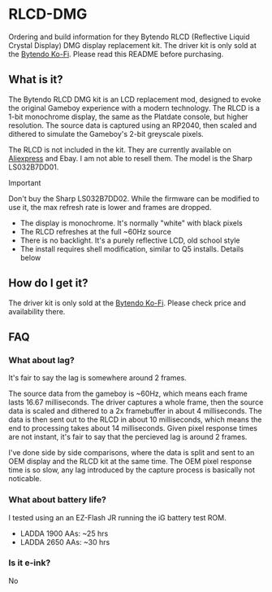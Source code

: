 # RLCD-DMG

Ordering and build information for they Bytendo RLCD (Reflective Liquid Crystal Display) DMG display replacement kit. The driver kit is only sold at the [Bytendo Ko-Fi](https://ko-fi.com/bytendo). Please read this README before purchasing.

## What is it?

The Bytendo RLCD DMG kit is an LCD replacement mod, designed to evoke the original Gameboy experience with a modern technology. The RLCD is a 1-bit monochrome display, the same as the Platdate console, but higher resolution. The source data is captured using an RP2040, then scaled and dithered to simulate the Gameboy's 2-bit greyscale pixels.

The RLCD is not included in the kit. They are currently available on [Aliexpress](https://www.aliexpress.com/item/1005006990424168.html?spm=a2g0o.productlist.main.5.4d197730mSHqFq&algo_pvid=dea5008d-0f81-494d-aab5-6f4624ba662d&algo_exp_id=dea5008d-0f81-494d-aab5-6f4624ba662d-2&pdp_npi=4%40dis%21USD%2132.92%2132.92%21%21%2132.92%2132.92%21%40211b813f17299659042513636eacc5%2112000038968470241%21sea%21CH%212760562420%21X&curPageLogUid=bwWWYRypVC4U&utparam-url=scene%3Asearch%7Cquery_from%3A) and Ebay. I am not able to resell them. The model is the Sharp LS032B7DD01. 

> [!IMPORTANT]  
> Don't buy the Sharp LS032B7DD02. While the firmware can be modified to use it, the max refresh rate is lower and frames are dropped.


* The display is monochrome. It's normally "white" with black pixels
* The RLCD refreshes at the full ~60Hz source
* There is no backlight. It's a purely reflective LCD, old school style
* The install requires shell modification, similar to Q5 installs. Details below

## How do I get it?

The driver kit is only sold at the [Bytendo Ko-Fi](https://ko-fi.com/bytendo). Please check price and availability there.

## FAQ

### What about lag?

It's fair to say the lag is somewhere around 2 frames.

The source data from the gameboy is ~60Hz, which means each frame lasts 16.67 milliseconds. The driver captures a whole frame, then the source data is scaled and dithered to a 2x framebuffer in about 4 milliseconds. The data is then sent out to the RLCD in about 10 milliseconds, which means the end to processing takes about 14 milliseconds. Given pixel response times are not instant, it's fair to say that the percieved lag is around 2 frames. 

I've done side by side comparisons, where the data is split and sent to an OEM display and the RLCD kit at the same time. The OEM pixel response time is so slow, any lag introduced by the capture process is basically not noticable.

### What about battery life?

I tested using an an EZ-Flash JR running the iG battery test ROM.

* LADDA 1900 AAs: ~25 hrs
* LADDA 2650 AAs: ~30 hrs

### Is it e-ink?

No
